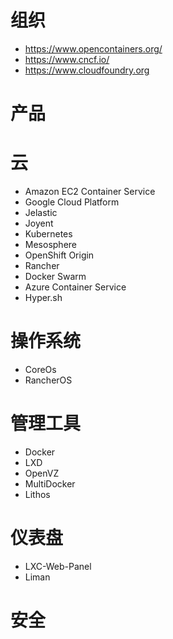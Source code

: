 # 组织
- https://www.opencontainers.org/
- https://www.cncf.io/
- https://www.cloudfoundry.org
# 产品
# 云
- Amazon EC2 Container Service
- Google Cloud Platform
- Jelastic
- Joyent
- Kubernetes
- Mesosphere
- OpenShift Origin
- Rancher
- Docker Swarm
- Azure Container Service
- Hyper.sh

# 操作系统
- CoreOs
- RancherOS

# 管理工具
- Docker
- LXD
- OpenVZ
- MultiDocker
- Lithos

# 仪表盘
- LXC-Web-Panel
- Liman

# 安全
